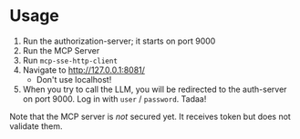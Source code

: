 # Usage

1. Run the authorization-server; it starts on port 9000
2. Run the MCP Server
3. Run `mcp-sse-http-client`
4. Navigate to http://127.0.0.1:8081/ 
   - Don't use localhost!
5. When you try to call the LLM, you will be redirected to the auth-server on port 9000. Log in with `user` / `password`. Tadaa!

Note that the MCP server is _not_ secured yet. It receives token but does not validate them.